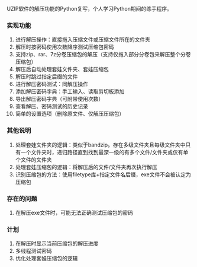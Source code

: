 UZIP软件的解压功能的Python复写，个人学习Python期间的练手程序。

### 实现功能
1. 进行解压操作：直接拖入压缩文件或压缩文件所在的文件夹
2. 解压时按密码使用次数降序测试压缩包密码 
3. 支持zip、rar、7z分卷压缩包的解压（支持仅拖入部分分卷包来解压整个分卷压缩包）
4. 解压后自动处理套娃文件夹、套娃压缩包 
5. 解压时跳过指定后缀的文件 
6. 进行解压密码测试：同解压操作 
7. 添加解压密码字典：手工输入、读取剪切板添加 
8. 导出解压密码字典（可附带使用次数） 
9. 查看解压、密码测试的历史记录 
10. 简单的设置选项（删除原文件、仅解压压缩包）

### 其他说明
1. 处理套娃文件夹的逻辑：类似于bandzip。存在多级文件夹且每级文件夹中只有一个文件夹时，递归路径直到找到最深一级的有多个文件/文件夹或仅有单个文件的文件夹
2. 处理套娃压缩包的逻辑：将解压后的文件/文件夹再次执行解压
3. 识别压缩包的方法：使用filetype库+指定文件名后缀，exe文件不会被认定为压缩包

### 存在的问题
1. 在解压exe文件时，可能无法正确测试压缩包的密码

### 计划
1. 在解压时显示当前压缩包的解压进度
2. 多线程测试密码
3. 优化处理套娃压缩包的逻辑
